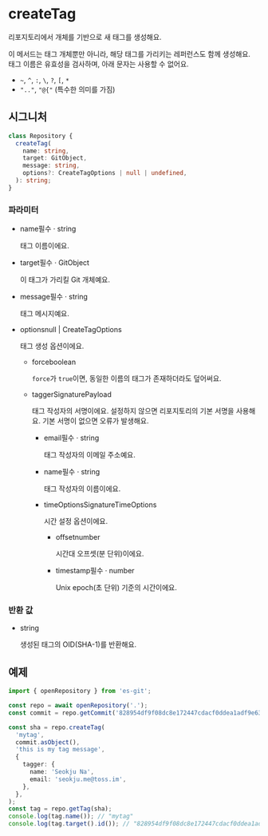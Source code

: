 # createTag

리포지토리에서 개체를 기반으로 새 태그를 생성해요.

이 메서드는 태그 개체뿐만 아니라, 해당 태그를 가리키는 레퍼런스도 함께 생성해요.  
태그 이름은 유효성을 검사하며, 아래 문자는 사용할 수 없어요.
- `~`, `^`, `:`, `\`, `?`, `[`, `*`
- `".."`, `"@{"` (특수한 의미를 가짐)

## 시그니처

```ts
class Repository {
  createTag(
    name: string,
    target: GitObject,
    message: string,
    options?: CreateTagOptions | null | undefined,
  ): string;
}
```

### 파라미터

<ul class="param-ul">
  <li class="param-li param-li-root">
    <span class="param-name">name</span><span class="param-required">필수</span>&nbsp;·&nbsp;<span class="param-type">string</span>
    <br>
    <p class="param-description">태그 이름이에요.</p>
  </li>
  <li class="param-li param-li-root">
    <span class="param-name">target</span><span class="param-required">필수</span>&nbsp;·&nbsp;<span class="param-type">GitObject</span>
    <br>
    <p class="param-description">이 태그가 가리킬 Git 개체예요.</p>
  </li>
  <li class="param-li param-li-root">
    <span class="param-name">message</span><span class="param-required">필수</span>&nbsp;·&nbsp;<span class="param-type">string</span>
    <br>
    <p class="param-description">태그 메시지예요.</p>
  </li>
  <li class="param-li param-li-root">
    <span class="param-name">options</span><span class="param-type">null | CreateTagOptions</span>
    <br>
    <p class="param-description">태그 생성 옵션이에요.</p>
    <ul class="param-ul">
      <li class="param-li">
        <span class="param-name">force</span><span class="param-type">boolean</span>
        <br>
        <p class="param-description">
          <code>force</code>가 <code>true</code>이면,  
          동일한 이름의 태그가 존재하더라도 덮어써요.
        </p>
      </li>
      <li class="param-li">
        <span class="param-name">tagger</span><span class="param-type">SignaturePayload</span>
        <br>
        <p class="param-description">
          태그 작성자의 서명이에요.  
          설정하지 않으면 리포지토리의 기본 서명을 사용해요.  
          기본 서명이 없으면 오류가 발생해요.
        </p>
        <ul class="param-ul">
          <li class="param-li">
            <span class="param-name">email</span><span class="param-required">필수</span>&nbsp;·&nbsp;<span class="param-type">string</span>
            <br>
            <p class="param-description">태그 작성자의 이메일 주소예요.</p>
          </li>
          <li class="param-li">
            <span class="param-name">name</span><span class="param-required">필수</span>&nbsp;·&nbsp;<span class="param-type">string</span>
            <br>
            <p class="param-description">태그 작성자의 이름이에요.</p>
          </li>
          <li class="param-li">
            <span class="param-name">timeOptions</span><span class="param-type">SignatureTimeOptions</span>
            <br>
            <p class="param-description">시간 설정 옵션이에요.</p>
            <ul class="param-ul">
              <li class="param-li">
                <span class="param-name">offset</span><span class="param-type">number</span>
                <br>
                <p class="param-description">시간대 오프셋(분 단위)이에요.</p>
              </li>
              <li class="param-li">
                <span class="param-name">timestamp</span><span class="param-required">필수</span>&nbsp;·&nbsp;<span class="param-type">number</span>
                <br>
                <p class="param-description">Unix epoch(초 단위) 기준의 시간이에요.</p>
              </li>
            </ul>
          </li>
        </ul>
      </li>
    </ul>
  </li>
</ul>

### 반환 값

<ul class="param-ul">
  <li class="param-li param-li-root">
    <span class="param-type">string</span>
    <br>
    <p class="param-description">생성된 태그의 OID(SHA-1)를 반환해요.</p>
  </li>
</ul>

## 예제

```ts
import { openRepository } from 'es-git';

const repo = await openRepository('.');
const commit = repo.getCommit('828954df9f08dc8e172447cdacf0ddea1adf9e63');

const sha = repo.createTag(
  'mytag',
  commit.asObject(),
  'this is my tag message',
  {
    tagger: {
      name: 'Seokju Na',
      email: 'seokju.me@toss.im',
    },
  },
);
const tag = repo.getTag(sha);
console.log(tag.name()); // "mytag"
console.log(tag.target().id()); // "828954df9f08dc8e172447cdacf0ddea1adf9e63"
```
